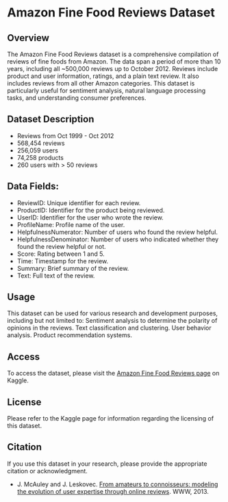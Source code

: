 # Amazon Fine Food Reviews Dataset
## Overview

The Amazon Fine Food Reviews dataset is a comprehensive compilation of reviews of fine foods from Amazon. The data span a period of more than 10 years, including all ~500,000 reviews up to October 2012. Reviews include product and user information, ratings, and a plain text review. It also includes reviews from all other Amazon categories. This dataset is particularly useful for sentiment analysis, natural language processing tasks, and understanding consumer preferences.

## Dataset Description
- Reviews from Oct 1999 - Oct 2012
- 568,454 reviews
- 256,059 users
- 74,258 products
- 260 users with > 50 reviews

## Data Fields:
- ReviewID: Unique identifier for each review.
- ProductID: Identifier for the product being reviewed.
- UserID: Identifier for the user who wrote the review.
- ProfileName: Profile name of the user.
- HelpfulnessNumerator: Number of users who found the review helpful.
- HelpfulnessDenominator: Number of users who indicated whether they found the review helpful or not.
- Score: Rating between 1 and 5.
- Time: Timestamp for the review.
- Summary: Brief summary of the review.
- Text: Full text of the review.

## Usage
This dataset can be used for various research and development purposes, including but not limited to:
Sentiment analysis to determine the polarity of opinions in the reviews.
Text classification and clustering.
User behavior analysis.
Product recommendation systems.

## Access
To access the dataset, please visit the [Amazon Fine Food Reviews page](https://www.kaggle.com/datasets/snap/amazon-fine-food-reviews/data) on Kaggle.

## License
Please refer to the Kaggle page for information regarding the licensing of this dataset.

## Citation
If you use this dataset in your research, please provide the appropriate citation or acknowledgment.

- J. McAuley and J. Leskovec. [From amateurs to connoisseurs: modeling the evolution of user expertise through online reviews](http://i.stanford.edu/~julian/pdfs/www13.pdf). WWW, 2013.
